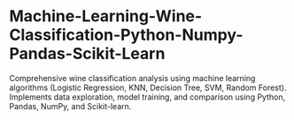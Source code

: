 # Machine-Learning-Wine-Classification-Python-Numpy-Pandas-Scikit-Learn
Comprehensive wine classification analysis using machine learning algorithms (Logistic Regression, KNN, Decision Tree, SVM, Random Forest). Implements data exploration, model training, and comparison using Python, Pandas, NumPy, and Scikit-learn.
